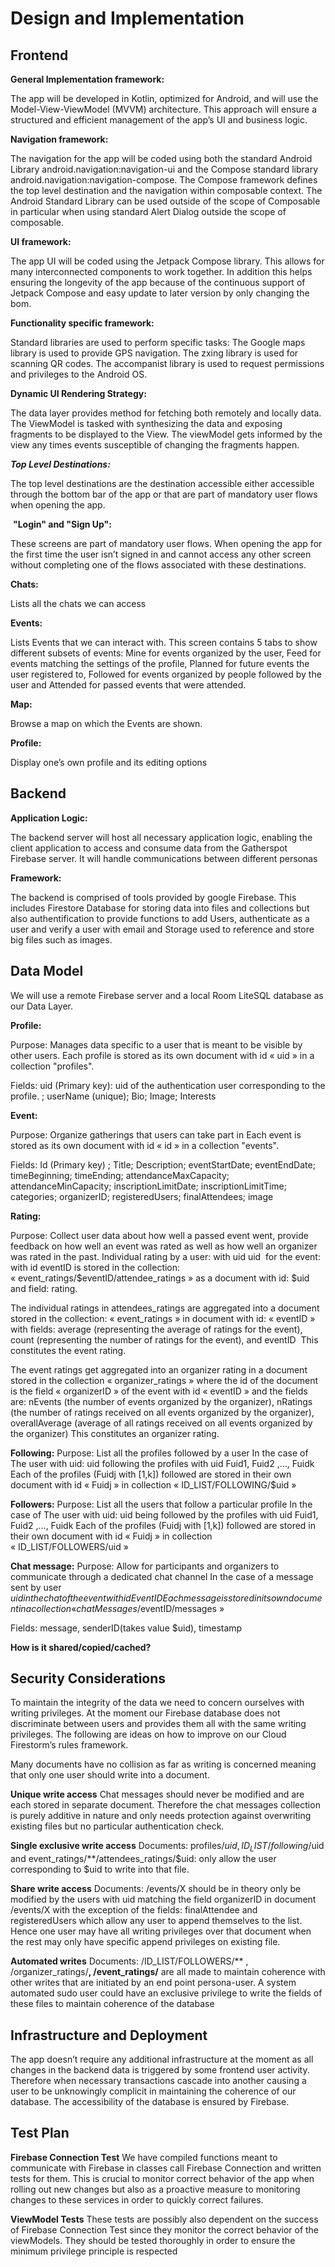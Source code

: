 # Design and Implementation

## Frontend

**General Implementation framework:**

The app will be developed in Kotlin, optimized for Android, and will use the Model-View-ViewModel (MVVM) architecture. This approach will ensure a structured and efficient management of the app’s UI and business logic. 

**Navigation framework:** 

The navigation for the app will be coded using both the standard Android Library android.navigation:navigation-ui and the Compose standard library android.navigation:navigation-compose. The Compose framework defines the top level destination and the navigation within composable context. The Android Standard Library can be used outside of the scope of Composable in particular when using standard Alert Dialog outside the scope of composable.

**UI framework:**

The app UI will be coded using the Jetpack Compose library. This allows for many interconnected components to work together. In addition this helps ensuring the longevity of the app because of the continuous support of Jetpack Compose and easy update to later version by only changing the bom.

**Functionality specific framework:**

Standard libraries are used to perform specific tasks: 
The Google maps library is used to provide GPS navigation. The zxing library is used for scanning QR codes. The accompanist library is used to request permissions and privileges to the Android OS.

**Dynamic UI Rendering Strategy:**

The data layer provides method for fetching both remotely and locally data. The ViewModel is tasked with synthesizing the data and exposing fragments to be displayed to the View. The viewModel gets informed by the view any times events susceptible of changing the fragments happen.

***Top Level Destinations:***

The top level destinations are the destination accessible either accessible through the bottom bar of the app or that are part of mandatory user flows when opening the app. 

 **"Login" and "Sign Up":**
 
These screens are part of mandatory user flows. When opening the app for the first time the user isn’t signed in and cannot access any other screen without completing one of the flows associated with these destinations.

**Chats:**

Lists all the chats we can access

**Events:**

Lists Events that we can interact with. This screen contains 5 tabs to show different subsets of events: Mine for events organized by the user, Feed for events matching the settings of the profile, Planned for future events the user registered to, Followed for events organized by people followed by the user and Attended for passed events that were attended.

**Map:**

Browse a map on which the Events are shown.

**Profile:**

Display one’s own profile and its editing options




## Backend

**Application Logic:**

The backend server will host all necessary application logic, enabling the client application to access and consume data from the Gatherspot Firebase server. It will handle communications between different personas

**Framework:**

The backend is comprised of tools provided by google Firebase. This includes Firestore Database for storing data into files and collections but also authentification to provide functions to add Users, authenticate as a user and verify a user with email and Storage used to reference and store big files such as images.



## Data Model

We will use a remote Firebase server and a local Room LiteSQL database as our Data Layer.

**Profile:**

Purpose: Manages data specific to a user that is meant to be visible by other users.
Each profile is stored as its own document with id « uid » in a collection "profiles". 

Fields: uid (Primary key): uid of the authentication user corresponding to the profile. ; userName (unique); Bio; Image; Interests

**Event:**

Purpose: Organize gatherings that users can take part in
Each event is stored as its own document with id « id » in a collection "events".

Fields: Id (Primary key) ; Title; Description; eventStartDate; eventEndDate; timeBeginning; timeEnding; attendanceMaxCapacity; attendanceMinCapacity; inscriptionLimitDate; inscriptionLimitTime; categories; organizerID; registeredUsers; finalAttendees; image

**Rating:**

Purpose: Collect user data about how well a passed event went, provide feedback on how well an event was rated as well as how well an organizer was rated in the past.
Individual rating by a user: with uid uid  for the event: with id eventID is stored in the collection: « event_ratings/$eventID/attendee_ratings » as a document with id: $uid and field: rating. 

The individual ratings in attendees_ratings are aggregated into a document stored in the collection: « event_ratings » in document with id: « eventID » with fields: average (representing the average of ratings for the event), count (representing the number of ratings for the event), and eventID  This constitutes the event rating.

The event ratings get aggregated into an organizer rating in a document stored in the collection « organizer_ratings » where the id of the document is the field « organizerID » of the event with id « eventID » and the fields are: nEvents (the number of events organized by the organizer), nRatings (the number of ratings received on all events organized by the organizer), overallAverage (average of all ratings received on all events organized by the organizer)
This constitutes an organizer rating.

**Following:**
Purpose: List all the profiles followed by a user
In the case of The user with uid: uid following the profiles with uid Fuid1, Fuid2 ,…, Fuidk
Each of the profiles (Fuidj with [1,k]) followed are stored in their own document with id « Fuidj » in collection « ID_LIST/FOLLOWING/$uid »

**Followers:**
Purpose: List all the users that follow a particular profile
In the case of The user with uid: uid being followed by the profiles with uid Fuid1, Fuid2 ,…, Fuidk
Each of the profiles (Fuidj with [1,k]) followed are stored in their own document with id « Fuidj » in collection « ID_LIST/FOLLOWERS/uid »

**Chat message:**
Purpose: Allow for participants and organizers to communicate through a dedicated chat channel
In the case of a message sent by user $uid in the chat of the event with id EventID
Each message is stored in its own document in a collection « chatMessages/$eventID/messages » 

Fields: message, senderID(takes value $uid), timestamp
 

**How is it shared/copied/cached?**

## Security Considerations
To maintain the integrity of the data we need to concern ourselves with writing privileges. At the moment our Firebase database does not discriminate between users and provides them all with the same writing privileges. The following are ideas on how to improve on our Cloud Firestorm’s rules framework.

Many documents have no collision as far as writing is concerned meaning that only one user should write into a document.

**Unique write access**
Chat messages should never be modified and are each stored in separate document. Therefore the chat messages collection is purely additive in nature and only needs protection against overwriting existing files but no particular authentication check.

**Single exclusive write access**
Documents: profiles/$uid, ID_LIST/following/$uid and event_ratings/**/attendees_ratings/$uid:  only allow the user corresponding to $uid to write into that file.  

**Share write access**
Documents: /events/X should be in theory only be modified by the users with uid matching the field organizerID in document /events/X with the exception of the fields: finalAttendee and registeredUsers which allow any user to append themselves to the list. Hence one user may have all writing privileges over that document when the rest may only have specific append privileges on existing file.

**Automated writes**
Documents: /ID_LIST/FOLLOWERS/** , /organizer_ratings/**, /event_ratings/** are all made to maintain coherence with other writes that are initiated by an end point persona-user. A system automated sudo user could have an exclusive privilege to write the fields of these files to maintain coherence of the database



## Infrastructure and Deployment

The app doesn’t require any additional infrastructure at the moment as all changes in the backend data is triggered by some frontend user activity. Therefore when necessary transactions cascade into another causing a user to be  unknowingly complicit in maintaining the coherence of our database. 
The accessibility of the database is ensured by Firebase.


## Test Plan

**Firebase Connection Test**
We have compiled functions meant to communicate with Firebase in classes call Firebase Connection and written tests for them. This is crucial to monitor correct behavior of the app when rolling out new changes but also as a proactive measure to monitoring changes to these services in order to quickly correct failures.

**ViewModel Tests**
These tests are possibly also dependent on the success of Firebase Connection Test since they monitor the correct behavior of the viewModels. They should be tested thoroughly in order to ensure the minimum privilege principle is respected



